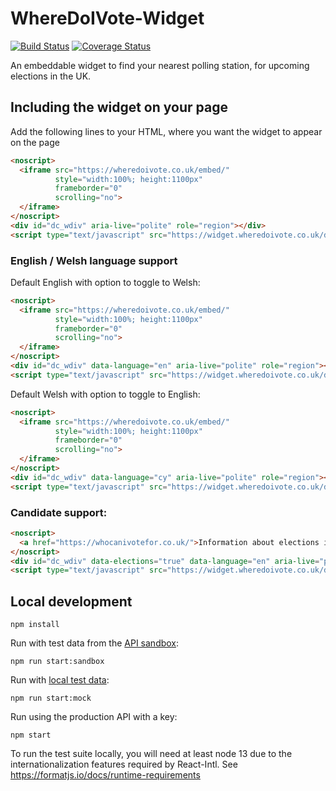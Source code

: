 # WhereDoIVote-Widget

[![Build Status](https://travis-ci.org/DemocracyClub/WhereDoIVote-Widget.svg?branch=master)](https://travis-ci.org/DemocracyClub/WhereDoIVote-Widget)
[![Coverage Status](https://coveralls.io/repos/github/DemocracyClub/WhereDoIVote-Widget/badge.svg?branch=master)](https://coveralls.io/github/DemocracyClub/WhereDoIVote-Widget?branch=master)

An embeddable widget to find your nearest polling station, for upcoming elections in the UK.

## Including the widget on your page

Add the following lines to your HTML, where you want the widget to appear on the page

```html
<noscript>
  <iframe src="https://wheredoivote.co.uk/embed/"
          style="width:100%; height:1100px"
          frameborder="0"
          scrolling="no">
  </iframe>
</noscript>
<div id="dc_wdiv" aria-live="polite" role="region"></div>
<script type="text/javascript" src="https://widget.wheredoivote.co.uk/dc_wdiv.js"></script>
```

### English / Welsh language support

Default English with option to toggle to Welsh:

```html
<noscript>
  <iframe src="https://wheredoivote.co.uk/embed/"
          style="width:100%; height:1100px"
          frameborder="0"
          scrolling="no">
  </iframe>
</noscript>
<div id="dc_wdiv" data-language="en" aria-live="polite" role="region"></div>
<script type="text/javascript" src="https://widget.wheredoivote.co.uk/dc_wdiv.js"></script>
```

Default Welsh with option to toggle to English:

```html
<noscript>
  <iframe src="https://wheredoivote.co.uk/embed/"
          style="width:100%; height:1100px"
          frameborder="0"
          scrolling="no">
  </iframe>
</noscript>
<div id="dc_wdiv" data-language="cy" aria-live="polite" role="region"></div>
<script type="text/javascript" src="https://widget.wheredoivote.co.uk/dc_wdiv.js"></script>
```

### Candidate support:

```html
<noscript>
  <a href="https://whocanivotefor.co.uk/">Information about elections in your area</a>
</noscript>
<div id="dc_wdiv" data-elections="true" data-language="en" aria-live="polite" role="region"></div>
<script type="text/javascript" src="https://widget.wheredoivote.co.uk/dc_wdiv.js"></script>
```

## Local development

```
npm install
```

Run with test data from the [API sandbox](https://developers.democracyclub.org.uk/api/v1/#sandbox-outputs-2):
```
npm run start:sandbox
```

Run with [local test data](https://github.com/DemocracyClub/WhereDoIVote-Widget/tree/master/public/example-responses):
```
npm run start:mock
```

Run using the production API with a key:
```
npm start
```

To run the test suite locally, you will need at least node 13 due to the internationalization features required by React-Intl. See https://formatjs.io/docs/runtime-requirements
